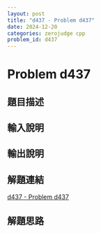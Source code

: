 ```yaml
---
layout: post
title: "d437 - Problem d437"
date: 2024-12-20
categories: zerojudge cpp
problem_id: d437
---
```


# Problem d437

## 題目描述



## 輸入說明



## 輸出說明



## 解題連結

[d437 - Problem d437](https://zerojudge.tw/ShowProblem?problemid=d437)

## 解題思路

